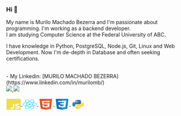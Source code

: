 ###  Hi 👋

My name is Murilo Machado Bezerra and I'm passionate about programming. I'm working as a backend developer.<br>
I am studying Computer Science at the Federal University of ABC.

I have knowledge in Python, PostgreSQL, Node.js, Git, Linux and Web Development.
Now I'm de-depth in Database and often seeking certifications.

<br>
- My Linkedin: [MURILO MACHADO BEZERRA](https://www.linkedin.com/in/murilomb/)
<br>

<div>
  <a href="https://beacons.ai/murilodev">
  <img height="180em" src="https://github-readme-stats.vercel.app/api?username=murilodevv&show_icons=true&theme=dark&include_all_commits=true&count_private=true"/>
  <img height="180em" src="https://github-readme-stats.vercel.app/api/top-langs/?username=murilodevv&layout=compact&langs_count=16&theme=dark"/>
</div>
  
<div style="display: inline_block"><br>
  <img align="center" alt="Murilo-Js" height="30" width="40" src="https://raw.githubusercontent.com/devicons/devicon/master/icons/javascript/javascript-plain.svg">
  <img align="center" alt="Murilo-React" height="30" width="40" src="https://raw.githubusercontent.com/devicons/devicon/master/icons/react/react-original.svg">
  <img align="center" alt="Murilo-HTML" height="30" width="40" src="https://raw.githubusercontent.com/devicons/devicon/master/icons/html5/html5-original.svg">
  <img align="center" alt="Murilo-CSS" height="30" width="40" src="https://raw.githubusercontent.com/devicons/devicon/master/icons/css3/css3-original.svg">
  <img align="center" alt="Murilo-Python" height="30" width="40" src="https://raw.githubusercontent.com/devicons/devicon/master/icons/python/python-original.svg">
</div>
  
<!--
**murilodevv/murilodevv** is a ✨ _special_ ✨ repository because its `README.md` (this file) appears on your GitHub profile.

Here are some ideas to get you started:

- 🔭 I’m currently working on ...
- 🌱 I’m currently learning ...
- 👯 I’m looking to collaborate on ...
- 🤔 I’m looking for help with ...
- 💬 Ask me about ...
- 📫 How to reach me: ...
- 😄 Pronouns: ...
- ⚡ Fun fact: ...
-->
